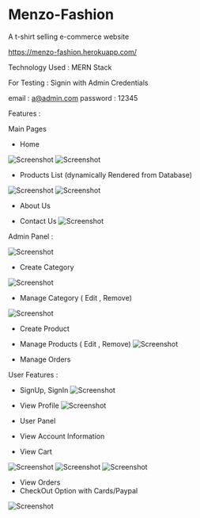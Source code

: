 # Menzo-Fashion
A t-shirt selling e-commerce website

https://menzo-fashion.herokuapp.com/

Technology Used : MERN Stack 

For Testing :
Signin with Admin Credentials

 email : a@admin.com
 password : 12345

Features :


Main Pages
* Home 

![Screenshot](screenshots/screenshot1.png)
![Screenshot](screenshots/home.png)


* Products List (dynamically Rendered from Database)

![Screenshot](screenshots/products.png)
![Screenshot](screenshots/products1.png)


* About Us

* Contact Us
![Screenshot](screenshots/contactus.png)


Admin Panel : 

![Screenshot](screenshots/admin.png)

* Create Category 

![Screenshot](screenshots/createcate.png)

* Manage Category ( Edit , Remove)

![Screenshot](screenshots/managecate.png)

* Create Product
* Manage Products  ( Edit , Remove)
![Screenshot](screenshots/manageproduct.png)

* Manage Orders


User Features :
* SignUp, SignIn
![Screenshot](screenshots/signin.png)

* View Profile
![Screenshot](screenshots/profile.png)

* User Panel 
* View Account Information

* View Cart

![Screenshot](screenshots/cart.png)
![Screenshot](screenshots/cart1.png)
![Screenshot](screenshots/cart3.png)

* View Orders
* CheckOut Option with Cards/Paypal

![Screenshot](screenshots/payment.png)

